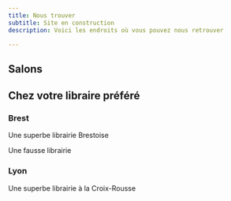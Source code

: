 ```yaml
---
title: Nous trouver
subtitle: Site en construction
description: Voici les endroits où vous pouvez nous retrouver

---
```

## Salons

## Chez votre libraire préféré

### Brest

<place title="Dialogues" address="53 rue de Siam, 29200 Brest" website="https://www.librairiedialogues.fr">Une superbe librairie Brestoise</place>

<place title="Le Chat Pitre" address="33 rue de l'esbrouffe, 29200 Brest" website="https://www.unchatpitre.fr">Une fausse librairie</place>

### Lyon

<place title="à Titre d'Aile" address="23 rue des Tables Claudiennes, 69001 Lyon" website="[Contacts – à Titre d'Aile (atitredaile.fr)](https://atitredaile.fr/contacts/)">Une superbe librairie à la Croix-Rousse</place>